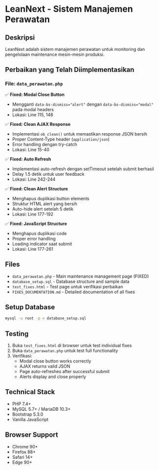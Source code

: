 # LeanNext - Sistem Manajemen Perawatan

## Deskripsi
LeanNext adalah sistem manajemen perawatan untuk monitoring dan pengelolaan maintenance mesin-mesin produksi.

## Perbaikan yang Telah Diimplementasikan

### File: `data_perawatan.php`

✅ **Fixed: Modal Close Button**
- Mengganti `data-bs-dismiss="alert"` dengan `data-bs-dismiss="modal"` pada modal headers
- Lokasi: Line 115, 148

✅ **Fixed: Clean AJAX Response**
- Implementasi `ob_clean()` untuk memastikan response JSON bersih
- Proper Content-Type header (`application/json`)
- Error handling dengan try-catch
- Lokasi: Line 15-40

✅ **Fixed: Auto Refresh**
- Implementasi auto-refresh dengan setTimeout setelah submit berhasil
- Delay 1.5 detik untuk user feedback
- Lokasi: Line 242-244

✅ **Fixed: Clean Alert Structure**
- Menghapus duplikasi button elements
- Struktur HTML alert yang bersih
- Auto-hide alert setelah 5 detik
- Lokasi: Line 177-192

✅ **Fixed: JavaScript Structure**
- Menghapus duplikasi code
- Proper error handling
- Loading indicator saat submit
- Lokasi: Line 177-261

## Files

- `data_perawatan.php` - Main maintenance management page (FIXED)
- `database_setup.sql` - Database structure and sample data
- `test_fixes.html` - Test page untuk verifikasi perbaikan
- `FIXES_DOCUMENTATION.md` - Detailed documentation of all fixes

## Setup Database

```bash
mysql -u root -p < database_setup.sql
```

## Testing

1. Buka `test_fixes.html` di browser untuk test individual fixes
2. Buka `data_perawatan.php` untuk test full functionality
3. Verifikasi:
   - Modal close button works correctly
   - AJAX returns valid JSON
   - Page auto-refreshes after successful submit
   - Alerts display and close properly

## Technical Stack

- PHP 7.4+
- MySQL 5.7+ / MariaDB 10.3+
- Bootstrap 5.3.0
- Vanilla JavaScript

## Browser Support

- Chrome 90+
- Firefox 88+
- Safari 14+
- Edge 90+
